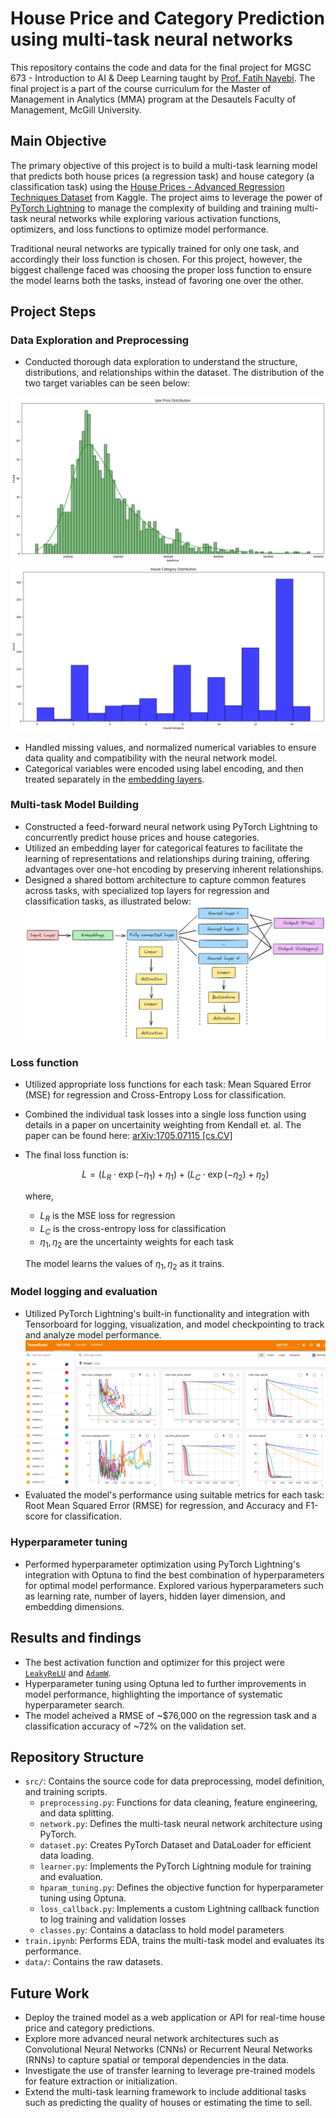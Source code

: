 # House Price and Category Prediction using multi-task neural networks

This repository contains the code and data for the final project for MGSC 673 - Introduction to AI & Deep Learning taught by [Prof. Fatih Nayebi](https://github.com/conqueror). The final project is a part of the course curriculum for the Master of Management in Analytics (MMA) program at the Desautels Faculty of Management, McGill University.

## Main Objective

The primary objective of this project is to build a multi-task learning model that predicts both house prices (a regression task) and house category (a classification task) using the [House Prices - Advanced Regression Techniques Dataset](https://www.kaggle.com/c/house-prices-advanced-regression-techniques) from Kaggle. The project aims to leverage the power of [PyTorch Lightning](https://lightning.ai/docs/pytorch/stable/) to manage the complexity of building and training multi-task neural networks while exploring various activation functions, optimizers, and loss functions to optimize model performance.

Traditional neural networks are typically trained for only one task, and accordingly their loss function is chosen. For this project, however, the biggest challenge faced was choosing the proper loss function to ensure the model learns both the tasks, instead of favoring one over the other.

## Project Steps

### Data Exploration and Preprocessing

- Conducted thorough data exploration to understand the structure, distributions, and relationships within the dataset. The distribution of the two target variables can be seen below:

![Price distribution](./graphs/sale_price_distribution.png)
![Category distribution](./graphs/house_category_distribution.png)

- Handled missing values, and normalized numerical variables to ensure data quality and compatibility with the neural network model.
- Categorical variables were encoded using label encoding, and then treated separately in the [embedding layers](#multi-task-model-building).

### Multi-task Model Building

- Constructed a feed-forward neural network using PyTorch Lightning to concurrently predict house prices and house categories.
- Utilized an embedding layer for categorical features to facilitate the learning of representations and relationships during training, offering advantages over one-hot encoding by preserving inherent relationships.
- Designed a shared bottom architecture to capture common features across tasks, with specialized top layers for regression and classification tasks, as illustrated below: ![NN Representation](./graphs/nn_diagram.png)

### Loss function

- Utilized appropriate loss functions for each task: Mean Squared Error (MSE) for regression and Cross-Entropy Loss for classification.
- Combined the individual task losses into a single loss function using details in a paper on uncertainity weighting from Kendall et. al. The paper can be found here: [arXiv:1705.07115 [cs.CV]](https://arxiv.org/abs/1705.07115)
- The final loss function is:
  
    $$L = (L_{R} \cdot \exp(-\eta_1) + \eta_1) + (L_{C} \cdot \exp(-\eta_2) + \eta_2)$$

    where,
  - $L_{R}$ is the MSE loss for regression
  - $L_{C}$ is the cross-entropy loss for classification
  - $\eta_{1}, \eta_{2}$ are the uncertainty weights for each task
  
  The model learns the values of $\eta_{1}, \eta_{2}$ as it trains.

### Model logging and evaluation

- Utilized PyTorch Lightning's built-in functionality and integration with Tensorboard for logging, visualization, and model checkpointing to track and analyze model performance. ![Tensorboard](./graphs/train_val_loss_overall.png)
- Evaluated the model's performance using suitable metrics for each task: Root Mean Squared Error (RMSE) for regression, and Accuracy and F1-score for classification.

### Hyperparameter tuning

- Performed hyperparameter optimization using PyTorch Lightning's integration with Optuna to find the best combination of hyperparameters for optimal model performance.
Explored various hyperparameters such as learning rate, number of layers, hidden layer dimension, and embedding dimensions.

## Results and findings

- The best activation function and optimizer for this project were [`LeakyReLU`](https://pytorch.org/docs/stable/generated/torch.nn.LeakyReLU.html#torch.nn.LeakyReLU) and [`AdamW`](https://pytorch.org/docs/stable/generated/torch.optim.AdamW.html).
- Hyperparameter tuning using Optuna led to further improvements in model performance, highlighting the importance of systematic hyperparameter search.
- The model acheived a RMSE of ~$76,000 on the regression task and a classification accuracy of ~72% on the validation set.

## Repository Structure

- `src/`: Contains the source code for data preprocessing, model definition, and training scripts.
  - `preprocessing.py`: Functions for data cleaning, feature engineering, and data splitting.
  - `network.py`: Defines the multi-task neural network architecture using PyTorch.
  - `dataset.py`: Creates PyTorch Dataset and DataLoader for efficient data loading.
  - `learner.py`: Implements the PyTorch Lightning module for training and evaluation.
  - `hparam_tuning.py`: Defines the objective function for hyperparameter tuning using Optuna.
  - `loss_callback.py`: Implements a custom Lightning callback function to log training and validation losses
  - `classes.py`: Contains a dataclass to hold model parameters
- `train.ipynb`: Performs EDA, trains the multi-task model and evaluates its performance.
- `data/`: Contains the raw datasets.

## Future Work

- Deploy the trained model as a web application or API for real-time house price and category predictions.
- Explore more advanced neural network architectures such as Convolutional Neural Networks (CNNs) or Recurrent Neural Networks (RNNs) to capture spatial or temporal dependencies in the data.
- Investigate the use of transfer learning to leverage pre-trained models for feature extraction or initialization.
- Extend the multi-task learning framework to include additional tasks such as predicting the quality of houses or estimating the time to sell.
